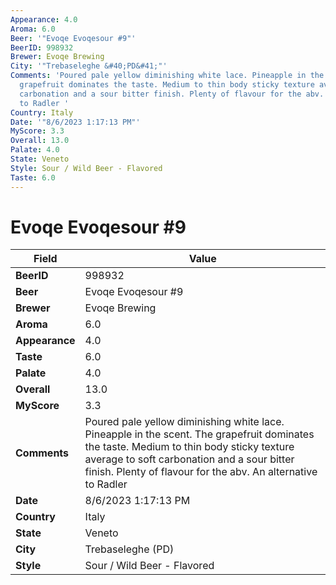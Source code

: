 ```yaml
---
Appearance: 4.0
Aroma: 6.0
Beer: '"Evoqe Evoqesour #9"'
BeerID: 998932
Brewer: Evoqe Brewing
City: '"Trebaseleghe &#40;PD&#41;"'
Comments: 'Poured pale yellow diminishing white lace. Pineapple in the scent. The
  grapefruit dominates the taste. Medium to thin body sticky texture average to soft
  carbonation and a sour bitter finish. Plenty of flavour for the abv. An alternative
  to Radler '
Country: Italy
Date: '"8/6/2023 1:17:13 PM"'
MyScore: 3.3
Overall: 13.0
Palate: 4.0
State: Veneto
Style: Sour / Wild Beer - Flavored
Taste: 6.0
---
```


# Evoqe Evoqesour #9

| Field         | Value |
|---------------|-------|
| **BeerID** | 998932 |
| **Beer** | Evoqe Evoqesour #9 |
| **Brewer** | Evoqe Brewing |
| **Aroma** | 6.0 |
| **Appearance** | 4.0 |
| **Taste** | 6.0 |
| **Palate** | 4.0 |
| **Overall** | 13.0 |
| **MyScore** | 3.3 |
| **Comments** | Poured pale yellow diminishing white lace. Pineapple in the scent. The grapefruit dominates the taste. Medium to thin body sticky texture average to soft carbonation and a sour bitter finish. Plenty of flavour for the abv. An alternative to Radler  |
| **Date** | 8/6/2023 1:17:13 PM |
| **Country** | Italy |
| **State** | Veneto |
| **City** | Trebaseleghe &#40;PD&#41; |
| **Style** | Sour / Wild Beer - Flavored |
